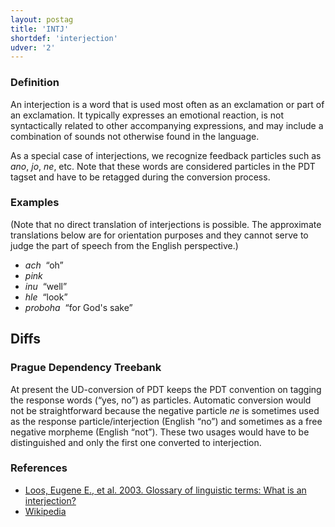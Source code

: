 ```yaml
---
layout: postag
title: 'INTJ'
shortdef: 'interjection'
udver: '2'
---
```


### Definition

An interjection is a word that is used most often as an exclamation or
part of an exclamation. It typically expresses an emotional reaction,
is not syntactically related to other accompanying expressions, and
may include a combination of sounds not otherwise found in the
language.

As a special case of interjections, we recognize feedback particles
such as _ano_, _jo_, _ne_, etc.
Note that these words are considered particles in the PDT tagset
and have to be retagged during the conversion process.

### Examples

(Note that no direct translation of interjections is possible.
The approximate translations below are for orientation purposes and they
cannot serve to judge the part of speech from the English perspective.)

- _ach&nbsp;_ “oh”
- _pink&nbsp;_
- _inu&nbsp;_ “well”
- _hle&nbsp;_ “look”
- _proboha&nbsp;_ “for God's sake”

## Diffs

### Prague Dependency Treebank

At present the UD-conversion of PDT keeps the PDT convention on tagging
the response words (“yes, no”) as particles.
Automatic conversion would not be straightforward because the negative particle
_ne_ is sometimes used as the response particle/interjection (English “no”)
and sometimes as a free negative morpheme (English “not”).
These two usages would have to be distinguished and only the first one
converted to interjection.

### References

- [Loos, Eugene E., et al. 2003. Glossary of linguistic terms: What is an interjection?](http://www-01.sil.org/linguistics/GlossaryOfLinguisticTerms/WhatIsAnInterjection.htm)
- [Wikipedia](http://en.wikipedia.org/wiki/Interjection)
<!-- Interlanguage links updated Pá kvě 14 11:08:20 CEST 2021 -->

